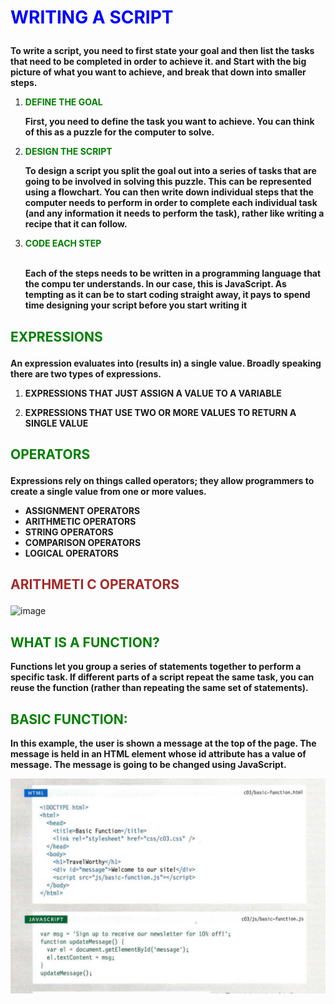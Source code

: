 # <p style=color:blue>**WRITING A SCRIPT**</p>

**To write a script, you need to first 
state your goal and then list the 
tasks that need to be completed in 
order to achieve it. and Start with the big picture of what 
you want to achieve, and break 
that down into smaller steps.**



1. **<p style=color:green>DEFINE THE GOAL</p> 
First, you need to define the task you want to 
achieve. You can think of this as a puzzle for the 
computer to solve.**

2. **<p style=color:green>DESIGN THE SCRIPT</p>
To design a script you split the goal out into a series 
of tasks that are going to be involved in solving this 
puzzle. This can be represented using a flowchart. 
You can then write down individual steps that the 
computer needs to perform in order to complete 
each individual task (and any information it needs to 
perform the task), rather like writing a recipe that it 
can follow.** 
3. **<p style=color:green>CODE EACH STEP</p>  
Each of the steps needs to be written in a 
programming language that the compu ter 
understands. In our case, this is JavaScript. 
As tempting as it can be to start coding straight 
away, it pays to spend time designing your script 
before you start writing it**

## <p style=color:green>**EXPRESSIONS**</p>
**An expression evaluates into (results in) a single value. Broadly speaking 
there are two types of expressions.**

1. **EXPRESSIONS THAT JUST ASSIGN A 
VALUE TO A VARIABLE**

2. **EXPRESSIONS THAT USE TWO OR 
MORE VALUES TO RETURN A 
SINGLE VALUE**

## <p style=color:green>**OPERATORS**</p>
**Expressions rely on things called operators; they allow programmers to 
create a single value from one or more values.**

<ul>

**<li>ASSIGNMENT OPERATORS</li>**
**<li>ARITHMETIC OPERATORS</li>**
**<li>STRING OPERATORS </li>**
**<li>COMPARISON OPERATORS</li>**
**<li>LOGICAL OPERATORS</li>**

</ul>

## **<p style = color:brown>ARITHMETI C OPERATORS</p>**

![image](https://www.devopsschool.com/blog/wp-content/uploads/2020/07/JavaScript-Arithmatic-Operators.png)

**<h2 style=color:green>WHAT IS A FUNCTION? </h2>**

**Functions let you group a series of statements together to perform a 
specific task. If different parts of a script repeat the same task, you can 
reuse the function (rather than repeating the same set of statements).**

**<h2 style=color:green > BASIC FUNCTION:  </h2>**

**In this example, the user is 
shown a message at the top of 
the page. The message is held 
in an HTML element whose id 
attribute has a value of message. 
The message is going to be 
changed using JavaScript.**

![image](Capture1.PNG)




